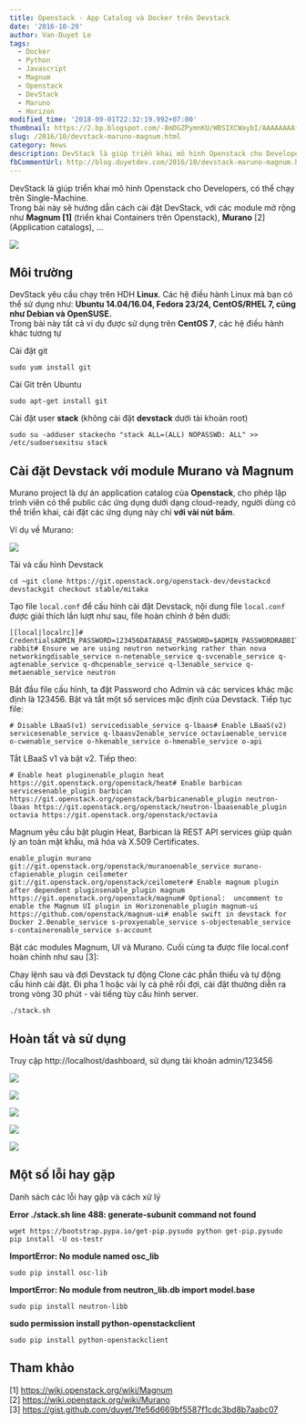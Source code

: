 ```yaml
---
title: Openstack - App Catalog và Docker trên Devstack
date: '2016-10-29'
author: Van-Duyet Le
tags:
  - Docker
  - Python
  - Javascript
  - Magnum
  - Openstack
  - DevStack
  - Maruno
  - Horizon
modified_time: '2018-09-01T22:32:19.992+07:00'
thumbnail: https://2.bp.blogspot.com/-8mDGZPymnKU/WBSIXCWaybI/AAAAAAAAfaM/pIubRdw6SrkJLB4Sm8oLQJ1D7quLU8rxwCEw/s1600/Screenshot%2Bfrom%2B2016-10-29%2B18-28-55.png
slug: /2016/10/devstack-maruno-magnum.html
category: News
description: DevStack là giúp triển khai mô hình Openstack cho Developers, có thể chạy trên Single-Machine
fbCommentUrl: http://blog.duyetdev.com/2016/10/devstack-maruno-magnum.html
---
```


DevStack là giúp triển khai mô hình Openstack cho Developers, có thể chạy trên Single-Machine.  
Trong bài này sẽ hướng dẫn cách cài đặt DevStack, với các module mở rộng như **Magnum \[1\]** (triển khai Containers trên Openstack), **Murano** \[2\] (Application catalogs), ...

[![](https://2.bp.blogspot.com/-8mDGZPymnKU/WBSIXCWaybI/AAAAAAAAfaM/pIubRdw6SrkJLB4Sm8oLQJ1D7quLU8rxwCEw/s1600/Screenshot%2Bfrom%2B2016-10-29%2B18-28-55.png)](https://blog.duyet.net/2016/10/devstack-maruno-magnum.html)

## Môi trường 

DevStack yêu cầu chạy trên HDH **Linux**. Các hệ điều hành Linux mà bạn có thể sử dụng như: **Ubuntu 14.04/16.04, Fedora 23/24, CentOS/RHEL 7, cũng như Debian và OpenSUSE.**  
Trong bài này tất cả ví dụ được sử dụng trên **CentOS 7**, các hệ điều hành khác tương tự

Cài đặt git

    sudo yum install git

Cài Git trên Ubuntu

    sudo apt-get install git

Cài đặt user **stack** (không cài đặt **devstack** dưới tài khoản root)

    sudo su -adduser stackecho "stack ALL=(ALL) NOPASSWD: ALL" >> /etc/sudoersexitsu stack

## Cài đặt Devstack với module Murano và Magnum

Murano project là dự án application catalog của **Openstack**, cho phép lập trình viên có thể public các ứng dụng dưới dạng cloud-ready, người dùng có thể triển khai, cài đặt các ứng dụng này chỉ **với vài nút bấm**.

Ví dụ về Murano:

[![](https://2.bp.blogspot.com/-PC036z2KBHQ/WBR70SPyJaI/AAAAAAAAfZg/AZsICBqFE0k1KjX2pgaYj0dG30IlyCZUwCK4B/s1600/murano1.png)](https://2.bp.blogspot.com/-PC036z2KBHQ/WBR70SPyJaI/AAAAAAAAfZg/AZsICBqFE0k1KjX2pgaYj0dG30IlyCZUwCK4B/s1600/murano1.png)

Tải và cấu hình Devstack

    cd ~git clone https://git.openstack.org/openstack-dev/devstackcd devstackgit checkout stable/mitaka

Tạo file `local.conf` để cấu hình cài đặt Devstack, nội dung file `local.conf` được giải thích lần lượt như sau, file hoàn chỉnh ở bên dưới:

    [[local|localrc]]# CredentialsADMIN_PASSWORD=123456DATABASE_PASSWORD=$ADMIN_PASSWORDRABBIT_PASSWORD=$ADMIN_PASSWORDSERVICE_PASSWORD=$ADMIN_PASSWORDSERVICE_TOKEN=$ADMIN_PASSWORDSWIFT_PASSWORD=$ADMIN_PASSWORDenable_service rabbit# Ensure we are using neutron networking rather than nova networkingdisable_service n-netenable_service q-svcenable_service q-agtenable_service q-dhcpenable_service q-l3enable_service q-metaenable_service neutron

Bắt đầu file cấu hình, ta đặt Password cho Admin và các services khác mặc định là 123456. Bật và tắt một số services mặc định của Devstack. Tiếp tục file:

    # Disable LBaaS(v1) servicedisable_service q-lbaas# Enable LBaaS(v2) servicesenable_service q-lbaasv2enable_service octaviaenable_service o-cwenable_service o-hkenable_service o-hmenable_service o-api

Tắt LBaaS v1 và bật v2. Tiếp theo:

    # Enable heat pluginenable_plugin heat https://git.openstack.org/openstack/heat# Enable barbican servicesenable_plugin barbican https://git.openstack.org/openstack/barbicanenable_plugin neutron-lbaas https://git.openstack.org/openstack/neutron-lbaasenable_plugin octavia https://git.openstack.org/openstack/octavia

Magnum yêu cầu bật plugin Heat, Barbican là REST API services giúp quản lý an toàn mật khẩu, mã hóa và X.509 Certificates.

    enable_plugin murano git://git.openstack.org/openstack/muranoenable_service murano-cfapienable_plugin ceilometer git://git.openstack.org/openstack/ceilometer# Enable magnum plugin after dependent pluginsenable_plugin magnum https://git.openstack.org/openstack/magnum# Optional:  uncomment to enable the Magnum UI plugin in Horizonenable_plugin magnum-ui https://github.com/openstack/magnum-ui# enable swift in devstack for Docker 2.0enable_service s-proxyenable_service s-objectenable_service s-containerenable_service s-account

Bật các modules Magnum, UI và Murano. Cuối cùng ta được file local.conf hoàn chỉnh như sau \[3\]:

<script src="https://gist.github.com/duyet/1fe56d669bf5587f1cdc3bd8b7aabc07.js"></script>

Chạy lệnh sau và đợi Devstack tự động Clone các phần thiếu và tự động cấu hình cài đặt. Đi pha 1 hoặc vài ly cà phê rồi đợi, cài đặt thường diễn ra trong vòng 30 phút - vài tiếng tùy cấu hình server.

    ./stack.sh

## Hoàn tất và sử dụng

Truy cập http://localhost/dashboard, sử dụng tài khoản admin/123456

[![](https://2.bp.blogspot.com/-Qlcm007QthA/WBSIWhGNn2I/AAAAAAAAfZ8/3zqB_AvN-Osu2kED5XIA_tHZwceYglWEQCLcB/s1600/Screenshot%2Bfrom%2B2016-10-29%2B18-25-58.png)](https://2.bp.blogspot.com/-Qlcm007QthA/WBSIWhGNn2I/AAAAAAAAfZ8/3zqB_AvN-Osu2kED5XIA_tHZwceYglWEQCLcB/s1600/Screenshot%2Bfrom%2B2016-10-29%2B18-25-58.png)

[![](https://1.bp.blogspot.com/-H5Y6oNV7cJA/WBSIWvFtlaI/AAAAAAAAfZ0/Pt4ZYk3icFs1tCAo0vaRPSJE4G_GKzzjQCLcB/s1600/Screenshot%2Bfrom%2B2016-10-29%2B18-26-32.png)](https://1.bp.blogspot.com/-H5Y6oNV7cJA/WBSIWvFtlaI/AAAAAAAAfZ0/Pt4ZYk3icFs1tCAo0vaRPSJE4G_GKzzjQCLcB/s1600/Screenshot%2Bfrom%2B2016-10-29%2B18-26-32.png)

[![](https://3.bp.blogspot.com/-WBKgs6w-hfk/WBSIWxa6U2I/AAAAAAAAfaA/6kw2R29TumUg9L2kSAj-NFBuyJTmz72YwCLcB/s1600/Screenshot%2Bfrom%2B2016-10-29%2B18-28-29.png)](https://3.bp.blogspot.com/-WBKgs6w-hfk/WBSIWxa6U2I/AAAAAAAAfaA/6kw2R29TumUg9L2kSAj-NFBuyJTmz72YwCLcB/s1600/Screenshot%2Bfrom%2B2016-10-29%2B18-28-29.png)

[![](https://1.bp.blogspot.com/-8mDGZPymnKU/WBSIXCWaybI/AAAAAAAAfaI/3qIRB7fMTVUc0k7qYdQ9D14Qe64aWsTSACLcB/s1600/Screenshot%2Bfrom%2B2016-10-29%2B18-28-55.png)](https://1.bp.blogspot.com/-8mDGZPymnKU/WBSIXCWaybI/AAAAAAAAfaI/3qIRB7fMTVUc0k7qYdQ9D14Qe64aWsTSACLcB/s1600/Screenshot%2Bfrom%2B2016-10-29%2B18-28-55.png)

[![](https://4.bp.blogspot.com/-sJkQ7GdcHko/WBSIXGi4KzI/AAAAAAAAfaE/JG3-vBF4AAM9AGsbEMbkVBIVnjXtUAcoACLcB/s1600/Screenshot%2Bfrom%2B2016-10-29%2B18-29-36.png)](https://4.bp.blogspot.com/-sJkQ7GdcHko/WBSIXGi4KzI/AAAAAAAAfaE/JG3-vBF4AAM9AGsbEMbkVBIVnjXtUAcoACLcB/s1600/Screenshot%2Bfrom%2B2016-10-29%2B18-29-36.png)

## Một số lỗi hay gặp

Danh sách các lỗi hay gặp và cách xử lý

**Error ./stack.sh line 488: generate-subunit command not found**

    wget https://bootstrap.pypa.io/get-pip.pysudo python get-pip.pysudo pip install -U os-testr

**ImportError: No module named osc_lib**

    sudo pip install osc-lib

**ImportError: No module from neutron_lib.db import model.base**

    sudo pip install neutron-libb

**sudo permission install python-openstackclient**

    sudo pip install python-openstackclient

## Tham khảo

\[1\] https://wiki.openstack.org/wiki/Magnum  
\[2\] https://wiki.openstack.org/wiki/Murano  
\[3\] https://gist.github.com/duyet/1fe56d669bf5587f1cdc3bd8b7aabc07
